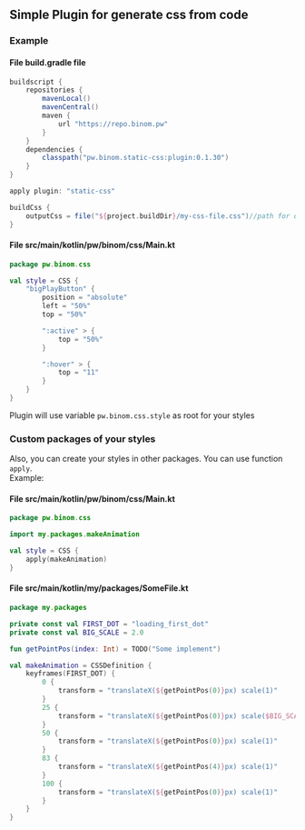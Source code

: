 ## Simple Plugin for generate css from code

### Example

#### File build.gradle file

```groovy
buildscript {
    repositories {
        mavenLocal()
        mavenCentral()
        maven {
            url "https://repo.binom.pw"
        }
    }
    dependencies {
        classpath("pw.binom.static-css:plugin:0.1.30")
    }
}

apply plugin: "static-css"

buildCss {
    outputCss = file("${project.buildDir}/my-css-file.css")//path for output file
}
```

#### File src/main/kotlin/pw/binom/css/Main.kt

```kotlin
package pw.binom.css

val style = CSS {
    "bigPlayButton" {
        position = "absolute"
        left = "50%"
        top = "50%"

        ":active" > {
            top = "50%"
        }

        ":hover" > {
            top = "11"
        }
    }
}
```

Plugin will use variable `pw.binom.css.style` as root for your styles

### Custom packages of your styles
Also, you can create your styles in other packages. You can use function `apply`.<br>
Example:

#### File src/main/kotlin/pw/binom/css/Main.kt

```kotlin
package pw.binom.css

import my.packages.makeAnimation

val style = CSS {
    apply(makeAnimation)
}
```

#### File src/main/kotlin/my/packages/SomeFile.kt

```kotlin
package my.packages

private const val FIRST_DOT = "loading_first_dot"
private const val BIG_SCALE = 2.0

fun getPointPos(index: Int) = TODO("Some implement")

val makeAnimation = CSSDefinition {
    keyframes(FIRST_DOT) {
        0 {
            transform = "translateX(${getPointPos(0)}px) scale(1)"
        }
        25 {
            transform = "translateX(${getPointPos(0)}px) scale($BIG_SCALE)"
        }
        50 {
            transform = "translateX(${getPointPos(0)}px) scale(1)"
        }
        83 {
            transform = "translateX(${getPointPos(4)}px) scale(1)"
        }
        100 {
            transform = "translateX(${getPointPos(0)}px) scale(1)"
        }
    }
}

```